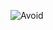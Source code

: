 
![Avoid](https://github.com/Brandon-SR/Sensores_R2/assets/132231023/bbbe4239-419a-4d14-8c8b-43548ef8704c)
